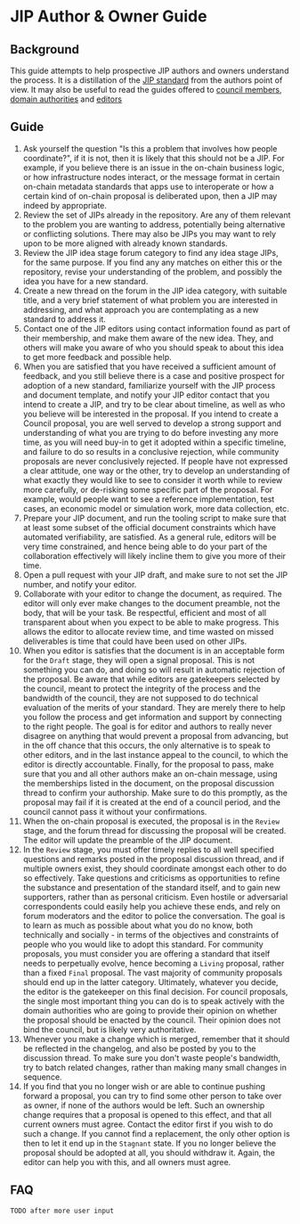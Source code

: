 # JIP Author & Owner Guide

## Background

This guide attempts to help prospective JIP authors and owners understand the process. It is a distillation of the [JIP standard](../jip-1/jip.md) from the authors point of view. It may also be useful to read the guides offered to [council members](council_member_guide.md), [domain authorities](domain_authority_guide.md) and [editors](editor_guide.md)

## Guide

1. Ask yourself the question "Is this a problem that involves how people coordinate?", if it is not, then it is likely that this should not be  a JIP. For example, if you believe there is an issue in the on-chain business logic, or how infrastructure nodes interact, or the message format in certain on-chain metadata standards that apps use to interoperate or how a certain kind of on-chain proposal is deliberated upon, then a JIP may indeed by appropriate.
2. Review the set of JIPs already in the repository. Are any of them relevant to the problem you are wanting to address, potentially being alternative or conflicting solutions. There may also be JIPs you may want to rely upon to be more aligned with already known standards.
3. Review the JIP idea stage forum category to find any idea stage JIPs, for the same purpose. If you find any any matches on either this or the repository, revise your understanding of the problem, and possibly the idea you have for a new standard.
4. Create a new thread on the forum in the JIP idea category, with suitable title, and a very brief statement of what problem you are interested in addressing, and what approach you are contemplating as a new standard to address it.
5. Contact one of the JIP editors using contact information found as part of their membership, and make them aware of the new idea. They, and others will make you aware of who you should speak to about this idea to get more feedback and possible help.
6. When you are satisfied that you have received a sufficient amount of feedback, and you still believe there is a case and positive prospect for adoption of a new standard, familiarize yourself with the JIP process and document template, and notify your JIP editor contact that you intend to create a JIP, and try to be clear about timeline, as well as who you believe will be interested in the proposal. If you intend to create a Council proposal, you are well served to develop a strong support and understanding of what you are trying to do before investing any more time, as you will need buy-in to get it adopted within a specific timeline, and failure to do so results in a conclusive rejection, while community proposals are never conclusively rejected. If people have not expressed a clear attitude, one way or the other, try to develop an understanding of what exactly they would like to see to consider it worth while to review more carefully, or de-risking some specific part of the proposal. For example, would people want to see a reference implementation, test cases, an economic model or simulation work, more data collection, etc.
7. Prepare your JIP document, and run the tooling script to make sure that at least some subset of the official document constraints which have automated verifiability, are satisfied. As a general rule, editors will be very time constrained, and hence being able to do your part of the collaboration effectively will likely incline them to give you more of their time.
8. Open a pull request with your JIP draft, and make sure to not set the JIP number, and notify your editor.
9. Collaborate with your editor to change the document, as required. The editor will only ever make changes to the document preamble, not the body, that will be your task. Be respectful, efficient and most of all transparent about when you expect to be able to make progress. This allows the editor to allocate review time, and time wasted on missed deliverables is time that could have been used on other JIPs.
10. When you editor is satisfies that the document is in an acceptable form for the `Draft` stage, they will open a signal proposal. This is not something you can do, and doing so will result in automatic rejection of the proposal. Be aware that while editors are gatekeepers selected by the council, meant to protect the integrity of the process and the bandwidth of the council, they are not supposed to do technical evaluation of the merits of your standard. They are merely there to help you follow the process and get information and support by connecting to the right people. The goal is for editor and authors to really never disagree on anything that would prevent a proposal from advancing, but in the off chance that this occurs, the only alternative is to speak to other editors, and in the last instance appeal to the council, to which the editor is directly accountable. Finally, for the proposal to pass, make sure that you and all other authors make an on-chain message, using the memberships listed in the document, on the proposal discussion thread to confirm your authorship. Make sure to do this promptly, as the proposal may fail if it is created at the end of a council period, and the council cannot pass it without your confirmations.
11. When the on-chain proposal is executed, the proposal is in the `Review` stage, and the forum thread for discussing the proposal will be created. The editor will update the preamble of the JIP document.
12. In the `Review` stage, you must offer timely replies to all well specified questions and remarks posted in the proposal discussion thread, and if multiple owners exist, they should coordinate amongst each other to do so effectively. Take questions and criticisms as opportunities to refine the substance and presentation of the standard itself, and to gain new supporters, rather than as personal criticism. Even hostile or adversarial correspondents could easily help you achieve these ends, and rely on forum moderators and the editor to police the conversation. The goal is to learn as much as possible about what you do no know, both technically and socially - in terms of the objectives and constraints of people who you would like to adopt this standard. For community proposals, you must consider you are offering a standard that itself needs to perpetually evolve, hence becoming a `Living` proposal, rather than a fixed `Final` proposal. The vast majority of community proposals should end up in the latter category. Ultimately, whatever you decide, the editor is the gatekeeper on this final decision. For council proposals, the single most important thing you can do is to speak actively with the domain authorities who are going to provide their opinion on whether the proposal should be enacted by the council. Their opinion does not bind the council, but is likely very authoritative.
13. Whenever you make a change which is merged, remember that it should be reflected in the changelog, and also be posted by you to the discussion thread. To make sure you don't waste people's bandwidth, try to batch related changes, rather than making many small changes in sequence.
14. If you find that you no longer wish or are able to continue pushing forward a proposal, you can try to find some other person to take over as owner, if none of the authors would be left. Such an ownership change requires that a proposal is opened to this effect, and that all current owners must agree. Contact the editor first if you wish to do such a change. If you cannot find a replacement, the only other option is then to let it end up in the `Stagnant` state. If you no longer believe the proposal should be adopted at all, you should withdraw it. Again, the editor can help you with this, and all owners must agree.

## FAQ

`TODO after more user input`